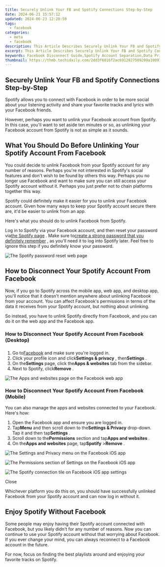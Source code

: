 ```yaml
---
title: Securely Unlink Your FB and Spotify Connections Step-by-Step
date: 2024-06-21 15:57:12
updated: 2024-06-23 12:28:59
tags:
  - facebook
categories:
  - meta
  - facebook
description: This Article Describes Securely Unlink Your FB and Spotify Connections Step-by-Step
excerpt: This Article Describes Securely Unlink Your FB and Spotify Connections Step-by-Step
keywords: Facebook Disconnect Guide,Spotify Account Separation,Data Privacy,Securely Remove Social Links,Step-by-Step Unlinking Steps,Protect Your Online Connections,Deactivate Streaming Account Safely
thumbnail: https://thmb.techidaily.com/2dd3f6016f2ac6912827509209a1009782287114c5fe49411fd5c4ce5c94643b.jpg
---
```


## Securely Unlink Your FB and Spotify Connections Step-by-Step

 Spotify allows you to connect with Facebook in order to be more social about your listening activity and share your favorite tracks and lyrics with your Facebook friends.

 However, perhaps you want to unlink your Facebook account from Spotify. In this case, you'll want to set aside ten minutes or so, as unlinking your Facebook account from Spotify is not as simple as it sounds.

## What You Should Do Before Unlinking Your Spotify Account From Facebook

 You could decide to unlink Facebook from your Spotify account for any number of reasons. Perhaps you're not interested in Spotify's social features and don't wish to be found by others this way. Perhaps you no longer use Facebook and want to make sure you can still access your Spotify account without it. Perhaps you just prefer not to chain platforms together this way.

 Spotify could definitely make it easier for you to unlink your Facebook account. Given how many ways to keep your Spotify account secure there are, it'd be easier to unlink from an app.

Here's what you should do to unlink Facebook from Spotify.

 Log in to Spotify via your Facebook account, and then reset your password via[the Spotify page](https://www.spotify.com/is-en/account/change-password/) . Make sure to[create a strong password that you definitely remember](https://www.makeuseof.com/tag/6-tips-for-creating-an-unbreakable-password-that-you-can-remember/) , as you'll need it to log into Spotify later. Feel free to ignore this step if you definitely know your password.

![The Spotify password reset web page](https://static1.makeuseofimages.com/wordpress/wp-content/uploads/2023/04/spotify-password-reset.jpg)

## How to Disconnect Your Spotify Account From Facebook

 Now, if you go to Spotify across the mobile app, web app, and desktop app, you'll notice that it doesn't mention anywhere about unlinking Facebook from your account. You can affect Facebook's permissions in terms of the data it receives from your Spotify account, but nothing about unlinking.

 So instead, you have to unlink Spotify directly from Facebook, and you can do it on the web app and the Facebook app.

### How to Disconnect Your Spotify Account From Facebook (Desktop)

###

1. Go to[Facebook](http://facebook.com) and make sure you're logged in.
2. Click your profile icon and click**Settings & privacy** , then**Settings** .
3. On the**Settings** page, click the**Apps & websites** tab from the sidebar.
4. Next to Spotify, click**Remove** .

![The Apps and websites page on the Facebook web app](https://static1.makeuseofimages.com/wordpress/wp-content/uploads/2023/04/facebook-apps-websites.jpg)

### How to Disconnect Your Spotify Account From Facebook (Mobile)

 You can also manage the apps and websites connected to your Facebook. Here's how:

1. Open the Facebook app and ensure you are logged in.
2. Tap**Menu** and then scroll down to the**Settings & Privacy** drop-down. Tap it and then tap**Settings** .
3. Scroll down to the**Permissions** section and tap**Apps and websites** .
4. On the**Apps and websites** page, tap**Spotify** \>**Remove** .

![The Settings and Privacy menu on the Facebook iOS app](https://static1.makeuseofimages.com/wordpress/wp-content/uploads/2023/04/img_9601.jpg)

![The Permissions section of Settings on the Facebook iOS app](https://static1.makeuseofimages.com/wordpress/wp-content/uploads/2023/04/img_9602.jpg)

![The Spotify connection tile on Facebook iOS app settings](https://static1.makeuseofimages.com/wordpress/wp-content/uploads/2023/04/img_9603.jpg)

Close

 Whichever platform you do this on, you should have successfully unlinked Facebook from your Spotify account and can now log in without it.

## Enjoy Spotify Without Facebook

 Some people may enjoy having their Spotify account connected with Facebook, but you likely didn't for any number of reasons. Now you can continue to use your Spotify account without that worrying about Facebook. If you ever change your mind, you can always reconnect to a Facebook account in the future.

 For now, focus on finding the best playlists around and enjoying your favorite tracks on Spotify.


<ins class="adsbygoogle"
     style="display:block"
     data-ad-format="autorelaxed"
     data-ad-client="ca-pub-7571918770474297"
     data-ad-slot="1223367746"></ins>



<ins class="adsbygoogle"
     style="display:block"
     data-ad-client="ca-pub-7571918770474297"
     data-ad-slot="8358498916"
     data-ad-format="auto"
     data-full-width-responsive="true"></ins>
